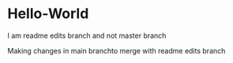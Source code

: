 # Hello-World

I am readme edits branch and not master branch

Making changes in main branchto merge with readme edits branch
